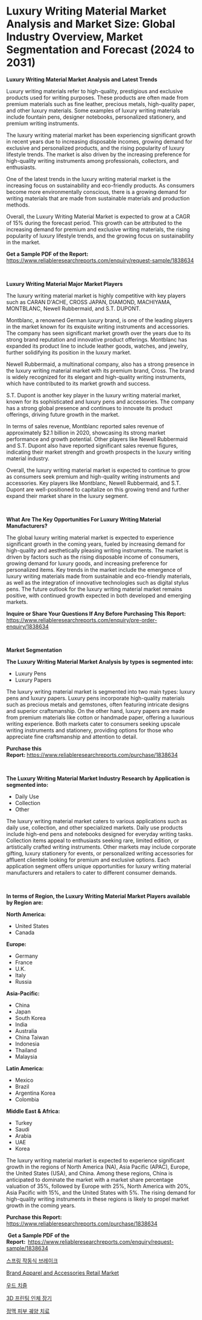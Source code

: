 <p><h1>Luxury Writing Material Market Analysis and Market Size: Global Industry Overview, Market Segmentation and Forecast (2024 to 2031)</h1></p><p><strong>Luxury Writing Material Market Analysis and Latest Trends</strong></p>
<p><p>Luxury writing materials refer to high-quality, prestigious and exclusive products used for writing purposes. These products are often made from premium materials such as fine leather, precious metals, high-quality paper, and other luxury materials. Some examples of luxury writing materials include fountain pens, designer notebooks, personalized stationery, and premium writing instruments.</p><p>The luxury writing material market has been experiencing significant growth in recent years due to increasing disposable incomes, growing demand for exclusive and personalized products, and the rising popularity of luxury lifestyle trends. The market is also driven by the increasing preference for high-quality writing instruments among professionals, collectors, and enthusiasts.</p><p>One of the latest trends in the luxury writing material market is the increasing focus on sustainability and eco-friendly products. As consumers become more environmentally conscious, there is a growing demand for writing materials that are made from sustainable materials and production methods.</p><p>Overall, the Luxury Writing Material Market is expected to grow at a CAGR of 15% during the forecast period. This growth can be attributed to the increasing demand for premium and exclusive writing materials, the rising popularity of luxury lifestyle trends, and the growing focus on sustainability in the market.</p></p>
<p><strong>Get a Sample PDF of the Report:&nbsp;</strong> <a href="https://www.reliableresearchreports.com/enquiry/request-sample/1838634">https://www.reliableresearchreports.com/enquiry/request-sample/1838634</a></p>
<p>&nbsp;</p>
<p><strong>Luxury Writing Material Major Market Players</strong></p>
<p><p>The luxury writing material market is highly competitive with key players such as CARAN D'ACHE, CROSS JAPAN, DIAMOND, MACHIYAMA, MONTBLANC, Newell Rubbermaid, and S.T. DUPONT. </p><p>Montblanc, a renowned German luxury brand, is one of the leading players in the market known for its exquisite writing instruments and accessories. The company has seen significant market growth over the years due to its strong brand reputation and innovative product offerings. Montblanc has expanded its product line to include leather goods, watches, and jewelry, further solidifying its position in the luxury market.</p><p>Newell Rubbermaid, a multinational company, also has a strong presence in the luxury writing material market with its premium brand, Cross. The brand is widely recognized for its elegant and high-quality writing instruments, which have contributed to its market growth and success. </p><p>S.T. Dupont is another key player in the luxury writing material market, known for its sophisticated and luxury pens and accessories. The company has a strong global presence and continues to innovate its product offerings, driving future growth in the market.</p><p>In terms of sales revenue, Montblanc reported sales revenue of approximately $2.1 billion in 2020, showcasing its strong market performance and growth potential. Other players like Newell Rubbermaid and S.T. Dupont also have reported significant sales revenue figures, indicating their market strength and growth prospects in the luxury writing material industry.</p><p>Overall, the luxury writing material market is expected to continue to grow as consumers seek premium and high-quality writing instruments and accessories. Key players like Montblanc, Newell Rubbermaid, and S.T. Dupont are well-positioned to capitalize on this growing trend and further expand their market share in the luxury segment.</p></p>
<p>&nbsp;</p>
<p><strong>What Are The Key Opportunities For Luxury Writing Material Manufacturers?</strong></p>
<p><p>The global luxury writing material market is expected to experience significant growth in the coming years, fueled by increasing demand for high-quality and aesthetically pleasing writing instruments. The market is driven by factors such as the rising disposable income of consumers, growing demand for luxury goods, and increasing preference for personalized items. Key trends in the market include the emergence of luxury writing materials made from sustainable and eco-friendly materials, as well as the integration of innovative technologies such as digital stylus pens. The future outlook for the luxury writing material market remains positive, with continued growth expected in both developed and emerging markets.</p></p>
<p><strong>Inquire or Share Your Questions If Any Before Purchasing This Report:</strong> <a href="https://www.reliableresearchreports.com/enquiry/pre-order-enquiry/1838634">https://www.reliableresearchreports.com/enquiry/pre-order-enquiry/1838634</a></p>
<p>&nbsp;</p>
<p><strong>Market Segmentation</strong></p>
<p><strong>The Luxury Writing Material Market Analysis by types is segmented into:</strong></p>
<p><ul><li>Luxury Pens</li><li>Luxury Papers</li></ul></p>
<p><p>The luxury writing material market is segmented into two main types: luxury pens and luxury papers. Luxury pens incorporate high-quality materials such as precious metals and gemstones, often featuring intricate designs and superior craftsmanship. On the other hand, luxury papers are made from premium materials like cotton or handmade paper, offering a luxurious writing experience. Both markets cater to consumers seeking upscale writing instruments and stationery, providing options for those who appreciate fine craftsmanship and attention to detail.</p></p>
<p><strong>Purchase this Report:&nbsp;</strong><a href="https://www.reliableresearchreports.com/purchase/1838634">https://www.reliableresearchreports.com/purchase/1838634</a></p>
<p>&nbsp;</p>
<p><strong>The Luxury Writing Material Market Industry Research by Application is segmented into:</strong></p>
<p><ul><li>Daily Use</li><li>Collection</li><li>Other</li></ul></p>
<p><p>The luxury writing material market caters to various applications such as daily use, collection, and other specialized markets. Daily use products include high-end pens and notebooks designed for everyday writing tasks. Collection items appeal to enthusiasts seeking rare, limited edition, or artistically crafted writing instruments. Other markets may include corporate gifting, luxury stationery for events, or personalized writing accessories for affluent clientele looking for premium and exclusive options. Each application segment offers unique opportunities for luxury writing material manufacturers and retailers to cater to different consumer demands.</p></p>
<p>&nbsp;</p>
<p><strong>In terms of Region, the Luxury Writing Material Market Players available by Region are:</strong></p>
<p>
    <p> <strong> North America: </strong>
        <ul>
            <li>United States</li>
            <li>Canada</li>
        </ul>
        </p> 
    <p> <strong> Europe: </strong>
        <ul>
            <li>Germany</li>
            <li>France</li>
            <li>U.K.</li>
            <li>Italy</li>
            <li>Russia</li>
        </ul>
        </p> 
    <p> <strong> Asia-Pacific: </strong>
        <ul>
            <li>China</li>
            <li>Japan</li>
            <li>South Korea</li>
            <li>India</li>
            <li>Australia</li>
            <li>China Taiwan</li>
            <li>Indonesia</li>
            <li>Thailand</li>
            <li>Malaysia</li>
        </ul>
        </p> 
    <p> <strong> Latin America: </strong>
        <ul>
            <li>Mexico</li>
            <li>Brazil</li>
            <li>Argentina Korea</li>
            <li>Colombia</li>
        </ul>
        </p> 
    <p> <strong> Middle East & Africa: </strong>
        <ul>
            <li>Turkey</li>
            <li>Saudi</li>
            <li>Arabia</li>
            <li>UAE</li>
            <li>Korea</li>
        </ul>
    </p>
    </p>
<p><p>The luxury writing material market is expected to experience significant growth in the regions of North America (NA), Asia Pacific (APAC), Europe, the United States (USA), and China. Among these regions, China is anticipated to dominate the market with a market share percentage valuation of 35%, followed by Europe with 25%, North America with 20%, Asia Pacific with 15%, and the United States with 5%. The rising demand for high-quality writing instruments in these regions is likely to propel market growth in the coming years.</p></p>
<p><strong>Purchase this Report: </strong><a href="https://www.reliableresearchreports.com/purchase/1838634">https://www.reliableresearchreports.com/purchase/1838634</a></p>
<p>&nbsp;<strong>Get a Sample PDF of the Report:&nbsp;&nbsp;</strong><a href="https://www.reliableresearchreports.com/enquiry/request-sample/1838634">https://www.reliableresearchreports.com/enquiry/request-sample/1838634</a></p>
<p><strong></strong></p>
<p><p><a href="https://github.com/akzkkws047661437/Market-Research-Report-List-1/blob/main/16405347123.md">스프링 작동식 브레이크</a></p><p><a href="https://github.com/Airanohannonzb68e5pb53oc1/Market-Research-Report-List-1/blob/main/brand-apparel-and-accessories-retail-market.md">Brand Apparel and Accessories Retail Market</a></p><p><a href="https://medium.com/@hershelkris/%EB%AA%A9-%EC%A1%B0%EA%B0%81%EA%B8%B0-%EC%8B%9C%EC%9E%A5-%ED%86%B5%EC%B0%B0-%EC%8B%9C%EC%9E%A5-%EB%8F%99%ED%96%A5-%EC%84%B1%EC%9E%A5-2024%EB%85%84%EB%B6%80%ED%84%B0-2031%EB%85%84%EA%B9%8C%EC%A7%80-%EC%98%88%EC%B8%A1%EB%90%9C-%EA%B2%83-3aaed3387d9b">우드 치즐</a></p><p><a href="https://github.com/CorEmtymerich56566/Market-Research-Report-List-1/blob/main/26892187122.md">3D 프린팅 인체 장기</a></p><p><a href="https://medium.com/@costelcaramitru2022/%EC%A0%95%EB%A7%A5-%ED%94%BC%EB%B6%80-%EA%B6%A4%EC%96%91-%EC%B9%98%EB%A3%8C-%EC%8B%9C%EC%9E%A5-%EC%9C%A0%ED%98%95-%EC%9D%91%EC%9A%A9-%EB%B0%8F-%EC%A7%80%EB%A6%AC%EC%97%90-%EB%94%B0%EB%A5%B8-%ED%8F%AC%EA%B4%84%EC%A0%81-%ED%8F%89%EA%B0%80-cda3cfa58f95">정맥 피부 궤양 치료</a></p></p>
